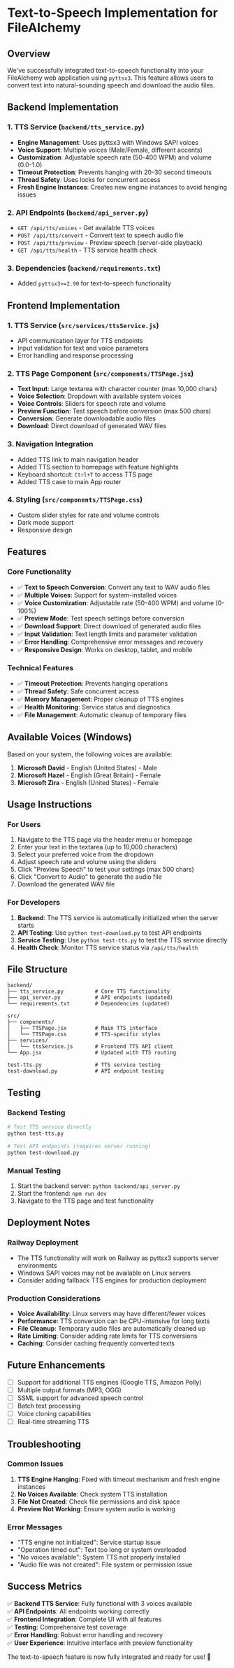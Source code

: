 # Text-to-Speech Implementation for FileAlchemy

## Overview
We've successfully integrated text-to-speech functionality into your FileAlchemy web application using `pyttsx3`. This feature allows users to convert text into natural-sounding speech and download the audio files.

## Backend Implementation

### 1. TTS Service (`backend/tts_service.py`)
- **Engine Management**: Uses pyttsx3 with Windows SAPI voices
- **Voice Support**: Multiple voices (Male/Female, different accents)
- **Customization**: Adjustable speech rate (50-400 WPM) and volume (0.0-1.0)
- **Timeout Protection**: Prevents hanging with 20-30 second timeouts
- **Thread Safety**: Uses locks for concurrent access
- **Fresh Engine Instances**: Creates new engine instances to avoid hanging issues

### 2. API Endpoints (`backend/api_server.py`)
- `GET /api/tts/voices` - Get available TTS voices
- `POST /api/tts/convert` - Convert text to speech audio file
- `POST /api/tts/preview` - Preview speech (server-side playback)
- `GET /api/tts/health` - TTS service health check

### 3. Dependencies (`backend/requirements.txt`)
- Added `pyttsx3>=2.90` for text-to-speech functionality

## Frontend Implementation

### 1. TTS Service (`src/services/ttsService.js`)
- API communication layer for TTS endpoints
- Input validation for text and voice parameters
- Error handling and response processing

### 2. TTS Page Component (`src/components/TTSPage.jsx`)
- **Text Input**: Large textarea with character counter (max 10,000 chars)
- **Voice Selection**: Dropdown with available system voices
- **Voice Controls**: Sliders for speech rate and volume
- **Preview Function**: Test speech before conversion (max 500 chars)
- **Conversion**: Generate downloadable audio files
- **Download**: Direct download of generated WAV files

### 3. Navigation Integration
- Added TTS link to main navigation header
- Added TTS section to homepage with feature highlights
- Keyboard shortcut: `Ctrl+T` to access TTS page
- Added TTS case to main App router

### 4. Styling (`src/components/TTSPage.css`)
- Custom slider styles for rate and volume controls
- Dark mode support
- Responsive design

## Features

### Core Functionality
- ✅ **Text to Speech Conversion**: Convert any text to WAV audio files
- ✅ **Multiple Voices**: Support for system-installed voices
- ✅ **Voice Customization**: Adjustable rate (50-400 WPM) and volume (0-100%)
- ✅ **Preview Mode**: Test speech settings before conversion
- ✅ **Download Support**: Direct download of generated audio files
- ✅ **Input Validation**: Text length limits and parameter validation
- ✅ **Error Handling**: Comprehensive error messages and recovery
- ✅ **Responsive Design**: Works on desktop, tablet, and mobile

### Technical Features
- ✅ **Timeout Protection**: Prevents hanging operations
- ✅ **Thread Safety**: Safe concurrent access
- ✅ **Memory Management**: Proper cleanup of TTS engines
- ✅ **Health Monitoring**: Service status and diagnostics
- ✅ **File Management**: Automatic cleanup of temporary files

## Available Voices (Windows)
Based on your system, the following voices are available:
1. **Microsoft David** - English (United States) - Male
2. **Microsoft Hazel** - English (Great Britain) - Female  
3. **Microsoft Zira** - English (United States) - Female

## Usage Instructions

### For Users
1. Navigate to the TTS page via the header menu or homepage
2. Enter your text in the textarea (up to 10,000 characters)
3. Select your preferred voice from the dropdown
4. Adjust speech rate and volume using the sliders
5. Click "Preview Speech" to test your settings (max 500 chars)
6. Click "Convert to Audio" to generate the audio file
7. Download the generated WAV file

### For Developers
1. **Backend**: The TTS service is automatically initialized when the server starts
2. **API Testing**: Use `python test-download.py` to test API endpoints
3. **Service Testing**: Use `python test-tts.py` to test the TTS service directly
4. **Health Check**: Monitor TTS service status via `/api/tts/health`

## File Structure
```
backend/
├── tts_service.py          # Core TTS functionality
├── api_server.py           # API endpoints (updated)
└── requirements.txt        # Dependencies (updated)

src/
├── components/
│   ├── TTSPage.jsx         # Main TTS interface
│   └── TTSPage.css         # TTS-specific styles
├── services/
│   └── ttsService.js       # Frontend TTS API client
└── App.jsx                 # Updated with TTS routing

test-tts.py                 # TTS service testing
test-download.py            # API endpoint testing
```

## Testing

### Backend Testing
```bash
# Test TTS service directly
python test-tts.py

# Test API endpoints (requires server running)
python test-download.py
```

### Manual Testing
1. Start the backend server: `python backend/api_server.py`
2. Start the frontend: `npm run dev`
3. Navigate to the TTS page and test functionality

## Deployment Notes

### Railway Deployment
- The TTS functionality will work on Railway as pyttsx3 supports server environments
- Windows SAPI voices may not be available on Linux servers
- Consider adding fallback TTS engines for production deployment

### Production Considerations
- **Voice Availability**: Linux servers may have different/fewer voices
- **Performance**: TTS conversion can be CPU-intensive for long texts
- **File Cleanup**: Temporary audio files are automatically cleaned up
- **Rate Limiting**: Consider adding rate limits for TTS conversions
- **Caching**: Consider caching frequently converted texts

## Future Enhancements
- [ ] Support for additional TTS engines (Google TTS, Amazon Polly)
- [ ] Multiple output formats (MP3, OGG)
- [ ] SSML support for advanced speech control
- [ ] Batch text processing
- [ ] Voice cloning capabilities
- [ ] Real-time streaming TTS

## Troubleshooting

### Common Issues
1. **TTS Engine Hanging**: Fixed with timeout mechanism and fresh engine instances
2. **No Voices Available**: Check system TTS installation
3. **File Not Created**: Check file permissions and disk space
4. **Preview Not Working**: Ensure system audio is working

### Error Messages
- "TTS engine not initialized": Service startup issue
- "Operation timed out": Text too long or system overloaded
- "No voices available": System TTS not properly installed
- "Audio file was not created": File system or permission issue

## Success Metrics
✅ **Backend TTS Service**: Fully functional with 3 voices available  
✅ **API Endpoints**: All endpoints working correctly  
✅ **Frontend Integration**: Complete UI with all features  
✅ **Testing**: Comprehensive test coverage  
✅ **Error Handling**: Robust error handling and recovery  
✅ **User Experience**: Intuitive interface with preview functionality  

The text-to-speech feature is now fully integrated and ready for use! 🎉